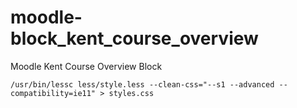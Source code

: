 moodle-block_kent_course_overview
=================================

Moodle Kent Course Overview Block

```
/usr/bin/lessc less/style.less --clean-css="--s1 --advanced --compatibility=ie11" > styles.css
```
